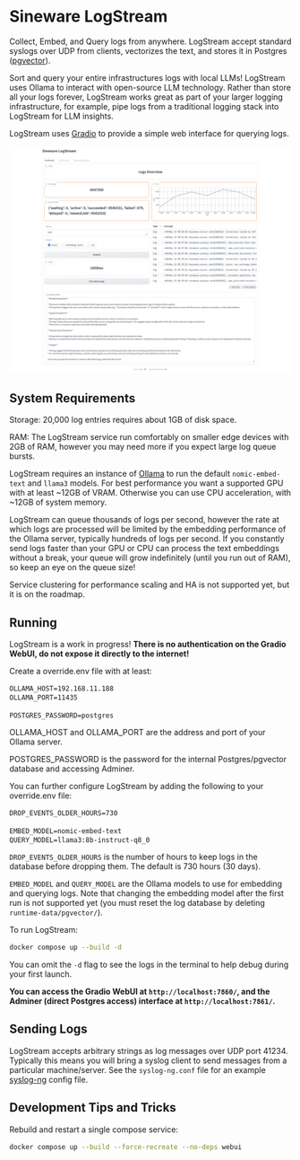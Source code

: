 # Sineware LogStream

Collect, Embed, and Query logs from anywhere. LogStream accept standard syslogs over UDP from clients, vectorizes the text, and stores it in Postgres ([pgvector](https://github.com/pgvector/pgvector)).

Sort and query your entire infrastructures logs with local LLMs! LogStream uses Ollama to interact with open-source LLM technology. Rather than store all your logs forever, LogStream works great as part of your larger logging infrastructure, for example, pipe logs from a traditional logging stack into LogStream for LLM insights.

LogStream uses [Gradio](https://www.gradio.app/) to provide a simple web interface for querying logs.

![LogStream](./docs/screenshot-gradio.png)

## System Requirements
Storage: 20,000 log entries requires about 1GB of disk space.

RAM: The LogStream service run comfortably on smaller edge devices with 2GB of RAM, however you may need more if you expect large log queue bursts. 

LogStream requires an instance of [Ollama](https://ollama.com/) to run the default `nomic-embed-text` and `llama3` models. For best performance you want a 
supported GPU with at least ~12GB of VRAM. Otherwise you can use CPU acceleration, with ~12GB of system memory.

LogStream can queue thousands of logs per second, however the rate at which logs are processed will be limited by the embedding performance of the Ollama server, 
typically hundreds of logs per second. If you constantly send logs faster than your GPU or CPU can process the text embeddings without a break, your queue will grow indefinitely (until you run out of RAM), so keep an eye on the queue size!

Service clustering for performance scaling and HA is not supported yet, but it is on the roadmap.

## Running
LogStream is a work in progress! **There is no authentication on the Gradio WebUI, do not expose it directly to the internet!**

Create a override.env file with at least:
```env
OLLAMA_HOST=192.168.11.188
OLLAMA_PORT=11435

POSTGRES_PASSWORD=postgres
```

OLLAMA_HOST and OLLAMA_PORT are the address and port of your Ollama server.

POSTGRES_PASSWORD is the password for the internal Postgres/pgvector database and accessing Adminer.

You can further configure LogStream by adding the following to your override.env file:
```env
DROP_EVENTS_OLDER_HOURS=730

EMBED_MODEL=nomic-embed-text
QUERY_MODEL=llama3:8b-instruct-q8_0
```

`DROP_EVENTS_OLDER_HOURS` is the number of hours to keep logs in the database before dropping them. The default is 730 hours (30 days).

`EMBED_MODEL` and `QUERY_MODEL` are the Ollama models to use for embedding and querying logs. Note that changing the embedding model after the first run is not supported yet (you must reset the log database by deleting `runtime-data/pgvector/`).

To run LogStream:
```bash
docker compose up --build -d
```

You can omit the `-d` flag to see the logs in the terminal to help debug during your first launch.

**You can access the Gradio WebUI at `http://localhost:7860/`, and the Adminer (direct Postgres access) interface at `http://localhost:7861/`.**

## Sending Logs
LogStream accepts arbitrary strings as log messages over UDP port 41234. Typically this means you will bring a syslog client to send messages from a particular machine/server. See the `syslog-ng.conf` file for an example [syslog-ng](https://github.com/syslog-ng/syslog-ng) config file.

## Development Tips and Tricks

Rebuild and restart a single compose service:
```bash
docker compose up --build --force-recreate --no-deps webui 
```

